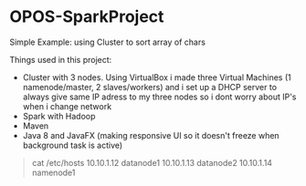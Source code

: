 # OPOS-SparkProject

Simple Example: using Cluster to sort array of chars

Things used in this project:
- Cluster with 3 nodes. 
Using VirtualBox i made three Virtual Machines (1 namenode/master, 2 slaves/workers) 
and i set up a DHCP server to always give same IP adress to my three nodes so i dont 
worry about IP's when i change network
- Spark with Hadoop
- Maven
- Java 8 and JavaFX (making responsive UI so it doesn't freeze when background task is active)


>cat /etc/hosts
10.10.1.12 datanode1
10.10.1.13 datanode2
10.10.1.14 namenode1
